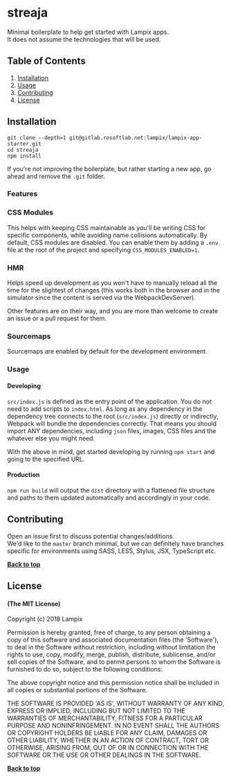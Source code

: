 # streaja

Minimal boilerplate to help get started with Lampix apps.  
It does not assume the technologies that will be used.

## Table of Contents

1. [Installation](#installation)
2. [Usage](#usage)
3. [Contributing](#contributing)
4. [License](#license)

## Installation

`git clone --depth=1 git@gitlab.rosoftlab.net:lampix/lampix-app-starter.git`  
`cd streaja`  
`npm install`

If you're not improving the boilerplate, but rather starting a new app, go ahead and remove the `.git` folder.

### Features

### CSS Modules

This helps with keeping CSS maintainable as you'll be writing CSS for specific components, while avoiding name collisions automatically.
By default, CSS modules are disabled. You can enable them by adding a `.env` file at the root of the project and specifying `CSS_MODULES_ENABLED=1`.


### HMR

Helps speed up development as you won't have to manually reload all the time for the slightest of changes (this works both in the browser and in the simulator since the content is served via the WebpackDevServer).

Other features are on their way, and you are more than welcome to create an issue or a pull request for them.

### Sourcemaps

Sourcemaps are enabled by default for the development environment.

### Usage

#### Developing

`src/index.js` is defined as the entry point of the application. You do not need to add scripts to `index.html`. As long as any dependency in the dependency tree connects to the root (`src/index.js`) directly or indirectly, Webpack will bundle the dependencies correctly. That means you should import ANY dependencies, including `json` files, images, CSS files and the whatever else you might need.

With the above in mind, get started developing by running `npm start` and going to the specified URL.

#### Production

`npm run build` will output the `dist` directory with a flattened file structure and paths to them updated automatically and accordingly in your code.

## Contributing

Open an issue first to discuss potential changes/additions.  
We'd like to the `master` branch minimal, but we can definitely have branches specific for environments using SASS, LESS, Stylus, JSX, TypeScript etc.

**[Back to top](#table-of-contents)**

## License

#### (The MIT License)

Copyright (c) 2018 Lampix

Permission is hereby granted, free of charge, to any person obtaining
a copy of this software and associated documentation files (the
'Software'), to deal in the Software without restriction, including
without limitation the rights to use, copy, modify, merge, publish,
distribute, sublicense, and/or sell copies of the Software, and to
permit persons to whom the Software is furnished to do so, subject to
the following conditions:

The above copyright notice and this permission notice shall be
included in all copies or substantial portions of the Software.

THE SOFTWARE IS PROVIDED 'AS IS', WITHOUT WARRANTY OF ANY KIND,
EXPRESS OR IMPLIED, INCLUDING BUT NOT LIMITED TO THE WARRANTIES OF
MERCHANTABILITY, FITNESS FOR A PARTICULAR PURPOSE AND NONINFRINGEMENT.
IN NO EVENT SHALL THE AUTHORS OR COPYRIGHT HOLDERS BE LIABLE FOR ANY
CLAIM, DAMAGES OR OTHER LIABILITY, WHETHER IN AN ACTION OF CONTRACT,
TORT OR OTHERWISE, ARISING FROM, OUT OF OR IN CONNECTION WITH THE
SOFTWARE OR THE USE OR OTHER DEALINGS IN THE SOFTWARE.

**[Back to top](#table-of-contents)**
